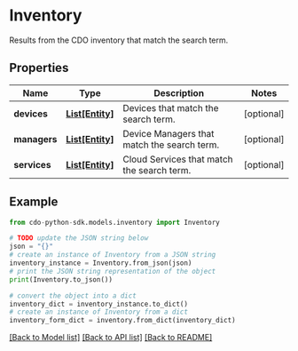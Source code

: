 # Inventory

Results from the CDO inventory that match the search term.

## Properties

Name | Type | Description | Notes
------------ | ------------- | ------------- | -------------
**devices** | [**List[Entity]**](Entity.md) | Devices that match the search term. | [optional] 
**managers** | [**List[Entity]**](Entity.md) | Device Managers that match the search term. | [optional] 
**services** | [**List[Entity]**](Entity.md) | Cloud Services that match the search term. | [optional] 

## Example

```python
from cdo-python-sdk.models.inventory import Inventory

# TODO update the JSON string below
json = "{}"
# create an instance of Inventory from a JSON string
inventory_instance = Inventory.from_json(json)
# print the JSON string representation of the object
print(Inventory.to_json())

# convert the object into a dict
inventory_dict = inventory_instance.to_dict()
# create an instance of Inventory from a dict
inventory_form_dict = inventory.from_dict(inventory_dict)
```
[[Back to Model list]](../README.md#documentation-for-models) [[Back to API list]](../README.md#documentation-for-api-endpoints) [[Back to README]](../README.md)


